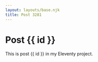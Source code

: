 ```yaml
---
layout: layouts/base.njk
title: Post 3281
---
```


# Post {{ id }}

This is post {{ id }} in my Eleventy project.
